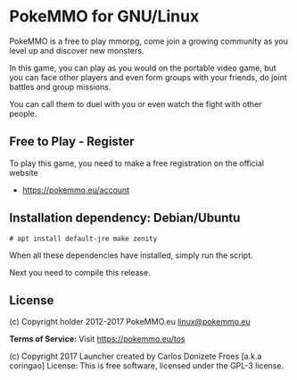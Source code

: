 PokeMMO for GNU/Linux
=====================

PokeMMO is a free to play mmorpg, come join a growing community as you level
up and discover new monsters.

In this game, you can play as you would on the portable video game, but you can
face other players and even form groups with your friends, do joint battles and
group missions.

You can call them to duel with you or even watch the fight with other people.

**Free to Play - Register**
---------------------------

To play this game, you need to make a free registration on the official website
- https://pokemmo.eu/account

**Installation dependency: Debian/Ubuntu**
------------------------------------------

    # apt install default-jre make zenity

When all these dependencies have installed, simply run the script.

Next you need to compile this release.

**License**
-----------

(c) Copyright holder 2012-2017 PokeMMO.eu <linux@pokemmo.eu>

**Terms of Service:** Visit https://pokemmo.eu/tos

(c) Copyright 2017 Launcher created by Carlos Donizete Froes [a.k.a coringao]
License: This is free software, licensed under the GPL-3 license.
